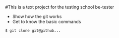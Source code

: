 #This is a text project for the testing school be-tester
+ Show how the git works    
+ Get to know the basic commands    

```bash
$ git clone git@github...

